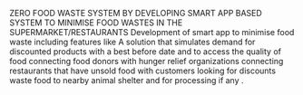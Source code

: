 ZERO FOOD WASTE SYSTEM BY DEVELOPING SMART APP BASED SYSTEM TO MINIMISE FOOD WASTES IN THE SUPERMARKET/RESTAURANTS
           Development of smart app to minimise food waste including features like 
A solution that simulates demand for discounted products with a best before date and to access the quality of food
connecting food donors with hunger relief organizations 
connecting restaurants that have unsold food with customers looking for discounts 
waste food to nearby animal shelter and for processing if any .
